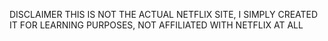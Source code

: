 DISCLAIMER THIS IS NOT THE ACTUAL NETFLIX SITE, I SIMPLY CREATED IT FOR LEARNING PURPOSES, NOT AFFILIATED WITH NETFLIX AT ALL
